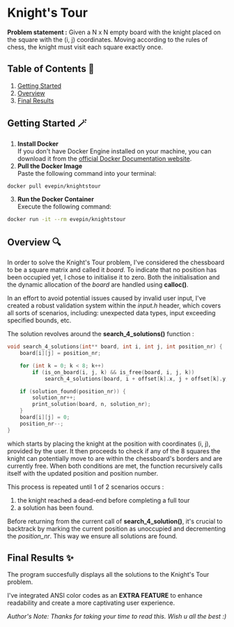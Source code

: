 ﻿# Knight's Tour

**Problem statement :** Given a N x N empty board with the knight placed on the square 
with the (i, j) coordinates. Moving according to the rules of chess, the knight must 
visit each square exactly once.

## Table of Contents 📃
1. [Getting Started](#getting-started)
2. [Overview](#overview)
3. [Final Results](#final-results)

<a name="getting-started"></a>
## Getting Started 🪄
1. **Install Docker**\
If you don't have Docker Engine installed on your machine, you can download it from the [official Docker Documentation website](https://docs.docker.com/engine/install/).
2. **Pull the Docker Image**\
Paste the following command into your terminal:
```bash
docker pull evepin/knightstour
```
3. **Run the Docker Container**\
Execute the following command:
```bash
docker run -it --rm evepin/knightstour
```

<a name="overview"></a>
## Overview 🔍
In order to solve the Knight's Tour problem, I've considered the chessboard 
to be a square matrix and called it *board*. To indicate that no position has 
been occupied yet, I chose to initialise it to zero. Both the initialisation 
and the dynamic allocation of the *board* are handled using **calloc()**.

In an effort to avoid potential issues caused by invalid user input, I've 
created a robust validation system within the *input.h* header, which covers 
all sorts of scenarios, including: unexpected data types, input exceeding 
specified bounds, etc.

The solution revolves around the **search_4_solutions()** function :
```c
void search_4_solutions(int** board, int i, int j, int position_nr) {
	board[i][j] = position_nr;

	for (int k = 0; k < 8; k++)
		if (is_on_board(i, j, k) && is_free(board, i, j, k))
			search_4_solutions(board, i + offset[k].x, j + offset[k].y, position_nr + 1);

	if (solution_found(position_nr)) {
		solution_nr++;
		print_solution(board, n, solution_nr);
	}
	board[i][j] = 0;
	position_nr--;
}
```
which starts by placing the knight at the position with coordinates (i, j), 
provided by the user. It then proceeds to check if any of the 8 squares the 
knight can potentially move to are within the chessboard's borders and are 
currently free. When both conditions are met, the function recursively calls 
itself with the updated position and position number.

This process is repeated until 1 of 2 scenarios occurs :
1. the knight reached a dead-end before completing a full tour
2. a solution has been found.

Before returning from the current call of **search_4_solution()**,  it's crucial 
to backtrack by marking the current position as unoccupied and decrementing the *position_nr*. This way we ensure all solutions are found.

<a name="final-results"></a>
## Final Results ✨
The program succesfully displays all the solutions to the Knight's Tour problem.

I've integrated ANSI color codes as an **EXTRA FEATURE** to enhance readability 
and create a more captivating user experience.

*Author's Note: Thanks for taking your time to read this. Wish u all the best :)*


